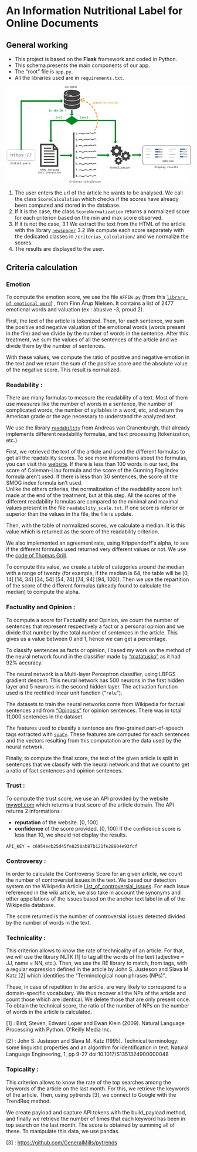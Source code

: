 # An Information Nutritional Label for Online Documents

## General working

* This project is based on the **Flask** framework and coded in Python.
* This schema presents the main components of our app.
* The “root” file is `app.py`. 
* All the libraries used are in `requirements.txt`.

![global_architecture](docs/archi_en.png)

1. The user enters the url of the article he wants to be analysed.
We call the class `ScoreCalculation` which checks if the scores have already been computed and stored in the database.
2. If it is the case, the class `ScoreNormalization` returns a normalized score for each criterion based on the min and max score observed.
3. If it is not the case, 
3.1 We extract the text from the HTML of the article with the library [`newspaper`](https://github.com/codelucas/newspaper/)
3.2 We compute each score separately with the dedicated classes in `/criterias_calculation/` and we normalize the scores.
4. The results are displayed to the user.

## Criteria calculation

### Emotion

To compute the emotion score, we use the file `AFFIN.py` (from this [`library of emotional word`](http://www2.imm.dtu.dk/pubdb/views/publication_details.php?id=6010)) , from Finn Årup Nielsen. It contains a list of 2477 emotional words and valuation (ex : abusive  -3, proud  2).  

First, the text of the article is tokenized. Then, for each sentence, we sum the positive and negative valuation of the emotional words (words present in the file) and we divide by the number of words in the sentence. After this treatment, we sum the values of all the sentences of the article and we divide them by the number of sentences.  

With these values, we compute the ratio of positive and negative emotion in the text and we return the sum of the positive score and the absolute value of the negative score.
This result is normalized.

### Readability :

There are many formulas to measure the readability of a text. Most of them use measures like the number of words in a sentence, the number of complicated words, the number of syllables in a word, etc, and return the American grade or the age necessary to understand the analyzed text.  

We use the library [`readability`](https://github.com/andreasvc/readability/) from Andreas van Cranenburgh, that already implements different readability formulas, and text processing (tokenization, etc.).
 
First, we retrieved the text of the article and used the different formulas to get all the readability scores. To see more informations about the formulas, you can visit this [website](https://www.webpagefx.com/tools/read-able/). If there is less than 100 words in our text, the score of Coleman-Liau formula and the score of the Gunning Fog Index formula aren't used. If there is less than 30 sentences, the score of the SMOG index formula isn’t used.  
Unlike the others criterias, the normalization of the readability score isn’t made at the end of the treatment, but at this step. All the scores of the different readability formulas are compared to the minimal and maximal values present in the file `readability_scale.txt`. If one score is inferior or superior than the values in the file, the file is update.  

Then, with the table of normalized scores, we calculate a median. It is this value which is returned as the score of the readability criterion.  

We also implemented an agreement rate, using Krippendorff's alpha, to see if the different formulas used returned very different values or not. We use the [code of Thomas Grill](https://github.com/grrrr/krippendorff-alpha/blob/master/krippendorff_alpha.py).

To compute this value, we create a table of categories around the median with a range of twenty (for example, if the median is 64, the table will be [0, 14] [14, 34] [34, 54] [54, 74] [74, 94] [94, 100]). Then we use the repartition of the score of the different formulas (already found to calculate the median) to compute the alpha.



### Factuality and Opinion :

To compute a score for Factuality and Opinion, we count the number of sentences that represent respectively a fact or a personal opinion and we divide that number by the total number of sentences in the article. This gives us a value between 0 and 1, hence we can get a percentage.

To classify sentences as facts or opinion, I based my work on the method of the neural network found in the classifier made by [“matatusko”](https://github.com/matatusko/opinion-or-fact-sentence-classifier/) as it had 92% accuracy.

The neural network is a Multi-layer Perceptron classifier, using LBFGS gradient descent. This neural network has 500 neurons in the first hidden layer and 5 neurons in the second hidden layer. The activation function used is the rectified linear unit function (“`relu`”).

The datasets to train the neural networks come from Wikipedia for factual sentences and from [“Opinosis”](http://kavita-ganesan.com/opinosis/) for opinion sentences. There was in total 11,000 sentences in the dataset.

The features used to classify a sentence are fine-grained part-of-speech tags extracted with [`spaCy`](https://spacy.io/). These features are computed for each sentences and the vectors resulting from this computation are the data used by the neural network.

Finally, to compute the final score, the text of the given article is split in sentences that we classify with the neural network and that we count to get a ratio of fact sentences and opinion sentences.

### Trust : 

To compute the trust score, we use an API provided by the website [mywot.com](https://www.mywot.com/) which returns a trust score of the article domain. The API returns 2 informations :

* **reputation** of the website. [0, 100]
* **confidence** of the score provided. [0, 100] If the confidence score is less than 10, we should not display the results.

```
API_KEY = c6954eeb25d45fe8258ab87b121fe28804e93fcf
```

### Controversy :

In order to calculate the Controversy Score for an given article, we count the number of controversial issues in the text. We based our detection system on the Wikipedia Article [List_of_controversial_issues](https://en.wikipedia.org/wiki/Wikipedia:List_of_controversial_issues). For each issue referenced in the wiki article, we also take in account the synonyms and other appellations of the issues based on the anchor text label in all of the Wikipedia database.

The score returned is the number of controversial issues detected divided by the number of words in the text.

### Technicality :

This criterion allows to know the rate of technicality of an article. For that, we will use the library NLTK [1] to tag all the words of the text (adjective = JJ, name = NN, etc.). Then, we use the RE library to match, from tags, with a regular expression defined in the article by John S. Justeson and Slava M. Katz [2] which identifies the "Terminological noun phrases (NPs)". 

These, in case of repetition in the article, are very likely to correspond to a domain-specific vocabulary. We thus recover all the NPs of the article and count those which are identical. We delete those that are only present once. To obtain the technical score, the ratio of the number of NPs on the number of words in the article is calculated.

[1] : Bird, Steven, Edward Loper and Ewan Klein (2009).
Natural Language Processing with Python.  O'Reilly Media Inc.

[2] : John  S.  Justeson  and  Slava  M.  Katz  (1995).  Technical  terminology:  some  linguistic properties  and  an  algorithm  for  identiﬁcation  in  text.  Natural  Language  Engineering,  1, pp  9-­27  doi:10.1017/S1351324900000048

### Topicality :

This criterion allows to know the rate of the top searches among the keywords of the article on the last month. For this, we retrieve the keywords of the article. Then, using pytrends [3], we connect to Google with the TrendReq method. 

We create payload and capture API tokens with the build_payload method, and finally we retrieve the number of times that each keyword has been in top search on the last month. The score is obtained by summing all of these. To manipulate this data, we use pandas.

[3] : https://github.com/GeneralMills/pytrends

